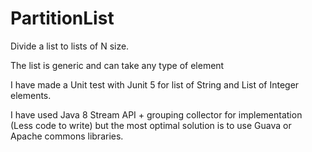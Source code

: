 # PartitionList


Divide a list to lists of N size.


The list is generic and can take any type of element

I have made a Unit test with Junit 5 for list of String and List of Integer elements.

I have used Java 8 Stream API + grouping collector for implementation (Less code to write) but the most optimal solution is to use Guava or Apache commons libraries.
